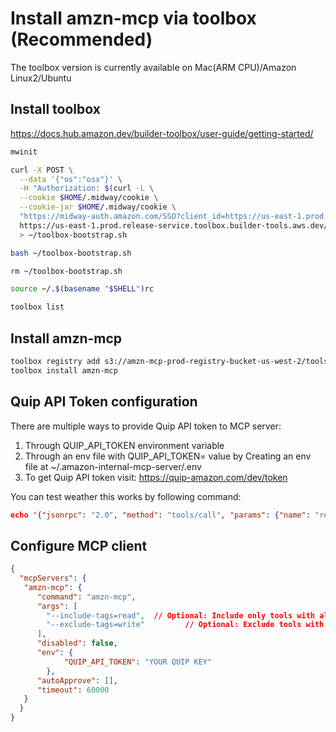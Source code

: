 # Install amzn-mcp via toolbox (Recommended)
The toolbox version is currently available on Mac(ARM CPU)/Amazon Linux2/Ubuntu

## Install toolbox
https://docs.hub.amazon.dev/builder-toolbox/user-guide/getting-started/
```bash
mwinit

curl -X POST \
  --data '{"os":"osx"}' \
  -H "Authorization: $(curl -L \
  --cookie $HOME/.midway/cookie \
  --cookie-jar $HOME/.midway/cookie \
  "https://midway-auth.amazon.com/SSO?client_id=https://us-east-1.prod.release-service.toolbox.builder-tools.aws.dev&response_type=id_token&nonce=$RANDOM&redirect_uri=https://us-east-1.prod.release-service.toolbox.builder-tools.aws.dev:443")" \
  https://us-east-1.prod.release-service.toolbox.builder-tools.aws.dev/v1/bootstrap \
  > ~/toolbox-bootstrap.sh

bash ~/toolbox-bootstrap.sh

rm ~/toolbox-bootstrap.sh

source ~/.$(basename "$SHELL")rc

toolbox list
```

## Install amzn-mcp
```bash
toolbox registry add s3://amzn-mcp-prod-registry-bucket-us-west-2/tools.json
toolbox install amzn-mcp

```

## Quip API Token configuration

There are multiple ways to provide Quip API token to MCP server:

1. Through QUIP_API_TOKEN environment variable
2. Through an env file with QUIP_API_TOKEN=<token> value by Creating an env file at ~/.amazon-internal-mcp-server/.env 
3. To get Quip API token visit: https://quip-amazon.com/dev/token

You can test weather this works by following command:

```json
echo '{"jsonrpc": "2.0", "method": "tools/call", "params": {"name": "read_quip", "arguments": {"documentId": "https://quip-amazon.com/nJKtAZhnDt2a/Q-DEV-CLI-MCP-Beta"}}, "id": 1}' | amzn-mcp
```

## Configure MCP client
```json
{
  "mcpServers": {
   "amzn-mcp": {
      "command": "amzn-mcp",
      "args": [
        "--include-tags=read",  // Optional: Include only tools with all these tags
        "--exclude-tags=write"         // Optional: Exclude tools with any of these tags
      ],
      "disabled": false,
      "env": {
            "QUIP_API_TOKEN": "YOUR QUIP KEY"
        },
      "autoApprove": [],
      "timeout": 60000
   }
  }
}
```

